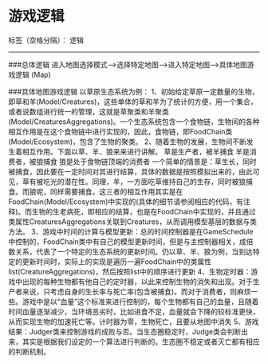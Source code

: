 # 游戏逻辑

标签（空格分隔）： 逻辑

---
###总体逻辑
进入地图选择模式-->选择特定地图-->进入特定地图-->具体地图游戏逻辑 (Map)

###具体地图游戏逻辑
以草原生态系统为例：
1、初始给定草原一定数量的生物，即草和羊(Model/Creatures)，这些单体的草和羊为了统计的方便，用一个集合，或者说数组进行统一的管理，这就是草聚类和羊聚类(Model/CreaturesAggregations)。一个生态系统包含一个食物链，生物间的各种相互作用是在这个食物链中进行实现的，因此，食物链，即FoodChain类(Model/Ecosystem)，包含了生物的聚类。
2、随着生物的发展，生物间不断发生着相互作用。下面以草、羊、狼来来进行讲解。
草是生产者，被羊捕食
羊是消费者，被狼捕食
狼是处于食物链顶端的消费者
一个简单的情景是：草生长，同时被捕食，因此要在一定时间对其进行结算，具体的数据是按照模拟出来的，由此可见，草有被吃光的潜在性。同理，羊，一方面吃草维持自己的生存，同时被狼捕食。而狼呢，同样需要捕食。这三者的相互作用其实是在FoodChain(Model/Ecosystem)中实现的(具体的细节请参阅相应的代码，有注释)。而生物的生老病死，即相应的结算，也是在FoodChain中实现的，并且通过类属性CreaturesAggregations关联到Creatures，从而调用模型基层的数据与类方法。
3、游戏中时间的计算与模型更新：总的时间控制器是在GameSchedule中控制的，FoodChain类中有自己的模型更新时间，但是与主控制器相关，成倍数关系，代表了一个特定的生态系统的更新时间。仍以草、羊、狼为例，当到达特定的更新时间时，实际上的实现是遍历一遍FoodChain中的类属性list(CreatureAggregations)，然后按照list中的顺序进行更新
4、生物定时器：游戏中出现的每种生物都有他自己的定时器，以此来控制生物的消失和出现。对于生产者来说，只考虑自身的生长率与死亡率(包含被捕食)。而对于消费者，则麻烦一些。游戏中是以“血量”这个标准来进行控制的，每个生物都有自己的血量，且随着时间血量逐渐减少，当环境恶劣时，比如进食不足，血量就会下降的较标准更快，从而实现生物的加速死亡等。计时器为零，生物死亡，且要从地图中消失
5、游戏结果：Judger类来控制游戏的成败与否。当生态圈稳定时，Judge类会判断出来，其实是根据我们设定的一个算法进行判断的。生态圈不稳定或者灭亡都有相应的判断机制。





